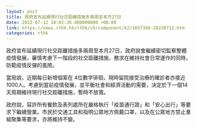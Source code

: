 ```yaml
---
layout: post
title: 政府宣布延續現行社交距離措施多兩周至本月27日
date: 2022-07-12 18:02:36.000000000 +08:00
link: https://news.rthk.hk/rthk/ch/component/k2/1657388-20220712.htm
categories: rthk
---
```


政府宣布延續現行社交距離措施多兩周至本月27日，政府說會繼續密切監察整體疫情發展，審慎考慮下一階段的社交距離措施，務求在維持社會日常運作的同時，防範疫情反彈的風險。

當局說，近期每日新增個案在 4位數字徘徊，現時留院接受治療的確診者亦接近1000人。考慮到當前疫情發展，並平衡社會和經濟活動的需要，決定於下一個14天周期維持現行社交距離措施，暫時不放寬。

政府說，容許所有餐飲及表列處所在嚴格執行「疫苗通行證」和「安心出行」等要求下繼續營業。市民於交通工具和指明公眾地方佩戴口罩，以及在公眾地方禁止羣組聚集等要求，亦將維持不變。
